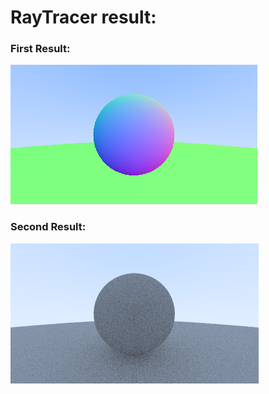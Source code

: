# RayTracer result:

### First Result: 
![RayTracer result](./result.png)

### Second Result:
![RayTracer result](./newResult.png)
